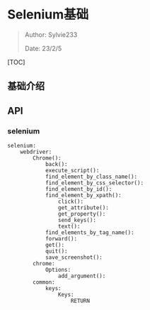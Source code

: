 # Selenium基础

> Author: Sylvie233
>
> Date: 23/2/5
>

[TOC]

## 基础介绍

## API

### selenium

```
selenium:
	webdriver:
		Chrome():
			back():
			execute_script():
			find_element_by_class_name():
			find_element_by_css_selector():
			find_element_by_id():
			find_element_by_xpath():
				click():
				get_attribute():
				get_property():
				send_keys():
				text():
			find_elements_by_tag_name():
			forward():
			get():
			quit():
			save_screenshot():
		chrome:
			Options:
				add_argument():
        common:
        	keys:
        		Keys:
        			RETURN
```





















